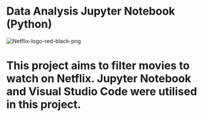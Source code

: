 # Data Analysis Jupyter Notebook (Python)
![Netflix-logo-red-black-png](https://github.com/theodore-1102/Data-Analysis-Python-Jupyter-Notebook/assets/129189937/a8388fdc-ada1-4566-a337-ce46eeca1172)
# This project aims to filter movies to watch on Netflix. Jupyter Notebook and Visual Studio Code were utilised in this project.
